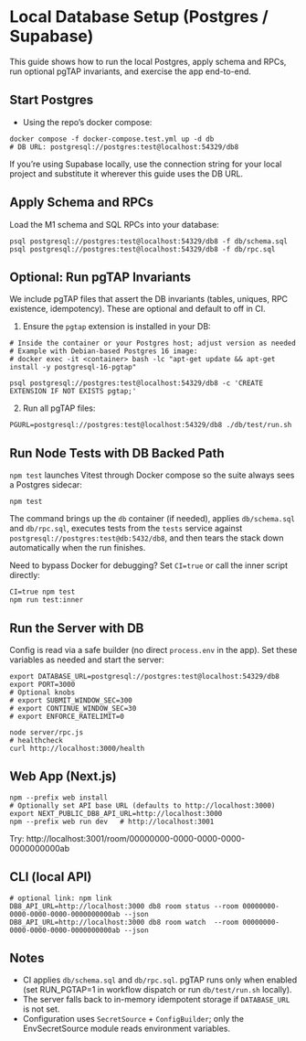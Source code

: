 # Local Database Setup (Postgres / Supabase)

This guide shows how to run the local Postgres, apply schema and RPCs, run optional pgTAP invariants, and exercise the app end-to-end.

## Start Postgres

- Using the repo’s docker compose:

```
docker compose -f docker-compose.test.yml up -d db
# DB URL: postgresql://postgres:test@localhost:54329/db8
```

If you’re using Supabase locally, use the connection string for your local project and substitute it wherever this guide uses the DB URL.

## Apply Schema and RPCs

Load the M1 schema and SQL RPCs into your database:

```
psql postgresql://postgres:test@localhost:54329/db8 -f db/schema.sql
psql postgresql://postgres:test@localhost:54329/db8 -f db/rpc.sql
```

## Optional: Run pgTAP Invariants

We include pgTAP files that assert the DB invariants (tables, uniques, RPC existence, idempotency). These are optional and default to off in CI.

1. Ensure the `pgtap` extension is installed in your DB:

```
# Inside the container or your Postgres host; adjust version as needed
# Example with Debian-based Postgres 16 image:
# docker exec -it <container> bash -lc "apt-get update && apt-get install -y postgresql-16-pgtap"

psql postgresql://postgres:test@localhost:54329/db8 -c 'CREATE EXTENSION IF NOT EXISTS pgtap;'
```

2. Run all pgTAP files:

```
PGURL=postgresql://postgres:test@localhost:54329/db8 ./db/test/run.sh
```

## Run Node Tests with DB Backed Path

`npm test` launches Vitest through Docker compose so the suite always sees a Postgres sidecar:

```
npm test
```

The command brings up the `db` container (if needed), applies `db/schema.sql` and `db/rpc.sql`, executes tests from the `tests` service against `postgresql://postgres:test@db:5432/db8`, and then tears the stack down automatically when the run finishes.

Need to bypass Docker for debugging? Set `CI=true` or call the inner script directly:

```
CI=true npm test
npm run test:inner
```

## Run the Server with DB

Config is read via a safe builder (no direct `process.env` in the app). Set these variables as needed and start the server:

```
export DATABASE_URL=postgresql://postgres:test@localhost:54329/db8
export PORT=3000
# Optional knobs
# export SUBMIT_WINDOW_SEC=300
# export CONTINUE_WINDOW_SEC=30
# export ENFORCE_RATELIMIT=0

node server/rpc.js
# healthcheck
curl http://localhost:3000/health
```

## Web App (Next.js)

```
npm --prefix web install
# Optionally set API base URL (defaults to http://localhost:3000)
export NEXT_PUBLIC_DB8_API_URL=http://localhost:3000
npm --prefix web run dev   # http://localhost:3001
```

Try: http://localhost:3001/room/00000000-0000-0000-0000-0000000000ab

## CLI (local API)

```
# optional link: npm link
DB8_API_URL=http://localhost:3000 db8 room status --room 00000000-0000-0000-0000-0000000000ab --json
DB8_API_URL=http://localhost:3000 db8 room watch  --room 00000000-0000-0000-0000-0000000000ab --json
```

## Notes

- CI applies `db/schema.sql` and `db/rpc.sql`. pgTAP runs only when enabled (set RUN_PGTAP=1 in workflow dispatch or run `db/test/run.sh` locally).
- The server falls back to in-memory idempotent storage if `DATABASE_URL` is not set.
- Configuration uses `SecretSource` + `ConfigBuilder`; only the EnvSecretSource module reads environment variables.

